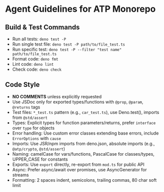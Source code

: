 # Agent Guidelines for ATP Monorepo

## Build & Test Commands
- Run all tests: `deno test -P`
- Run single test file: `deno test -P path/to/file_test.ts`
- Run specific test: `deno test -P --filter "test name" path/to/file_test.ts`
- Format code: `deno fmt`
- Lint code: `deno lint`
- Check code: `deno check`

## Code Style
- **NO COMMENTS** unless explicitly requested
- Use JSDoc only for exported types/functions with `@prop`, `@param`, `@returns` tags
- Test files: `*_test.ts` pattern (e.g., `car_test.ts`), use Deno.test(), imports from `@std/assert`
- Types: Explicit types for function parameters/returns, prefer `interface` over `type` for objects
- Error handling: Use custom error classes extending base errors, include `ErrorOptions` with `cause`
- Imports: Use JSR/npm imports from deno.json, absolute imports (e.g., `@atp/crypto`, `@std/assert`)
- Naming: camelCase for vars/functions, PascalCase for classes/types, UPPER_CASE for constants
- Exports: Use `export` directly, re-export from `mod.ts` for public API
- Async: Prefer async/await over promises, use AsyncGenerator for streams
- Formatting: 2 spaces indent, semicolons, trailing commas, 80 char soft limit
